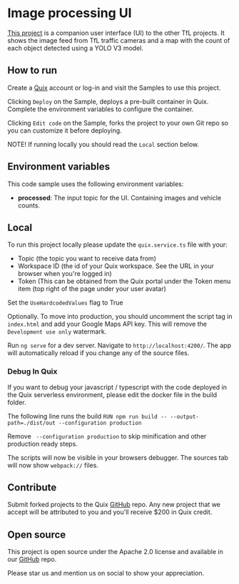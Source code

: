 # Image processing UI

[This project](https://github.com/quixio/quix-samples/tree/main/nodejs/advanced/Image-Processing-UI) is a companion user interface (UI) to the other TfL projects. It shows the image feed from TfL traffic cameras and a map with the count of each object detected using a YOLO V3 model.

## How to run

Create a [Quix](https://portal.platform.quix.ai/self-sign-up?xlink=github) account or log-in and visit the Samples to use this project.

Clicking `Deploy` on the Sample, deploys a pre-built container in Quix. Complete the environment variables to configure the container.

Clicking `Edit code` on the Sample, forks the project to your own Git repo so you can customize it before deploying.

NOTE! If running locally you should read the `Local` section below.

## Environment variables

This code sample uses the following environment variables:

- **processed**: The input topic for the UI. Containing images and vehicle counts.

## Local

To run this project locally please update the `quix.service.ts` file with your:
 - Topic (the topic you want to receive data from)
 - Workspace ID (the id of your Quix workspace. See the URL in your browser when you're logged in)
 - Token (This can be obtained from the Quix portal under the Token menu item (top right of the page under your user avatar)

Set the `UseHardcodedValues` flag to True

Optionally. To move into production, you should uncomment the script tag in `index.html` and add your Google Maps API key. This will remove the `Development use only` watermark.   

Run `ng serve` for a dev server. Navigate to `http://localhost:4200/`. The app will automatically reload if you change any of the source files.

### Debug In Quix

If you want to debug your javascript / typescript with the code deployed in the Quix serverless environment, please edit the docker file in the build folder.

The following line runs the build
`RUN npm run build -- --output-path=./dist/out --configuration production`

Remove ` --configuration production` to skip minification and other production ready steps.

The scripts will now be visible in your browsers debugger. The sources tab will now show `webpack://` files.

## Contribute

Submit forked projects to the Quix [GitHub](https://github.com/quixio/quix-samples) repo. Any new project that we accept will be attributed to you and you'll receive $200 in Quix credit.

## Open source

This project is open source under the Apache 2.0 license and available in our [GitHub](https://github.com/quixio/quix-samples) repo.

Please star us and mention us on social to show your appreciation.

